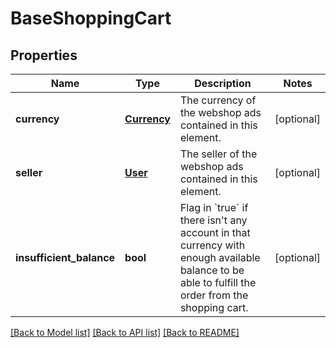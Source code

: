 # BaseShoppingCart

## Properties
Name | Type | Description | Notes
------------ | ------------- | ------------- | -------------
**currency** | [**Currency**](Currency.md) | The currency of the webshop ads contained in this element. | [optional] 
**seller** | [**User**](User.md) | The seller of the webshop ads contained in this element. | [optional] 
**insufficient_balance** | **bool** | Flag in &#x60;true&#x60; if there isn&#39;t any account in that currency with enough available balance to be able to fulfill the order from the shopping cart.  | [optional] 

[[Back to Model list]](../README.md#documentation-for-models) [[Back to API list]](../README.md#documentation-for-api-endpoints) [[Back to README]](../README.md)


